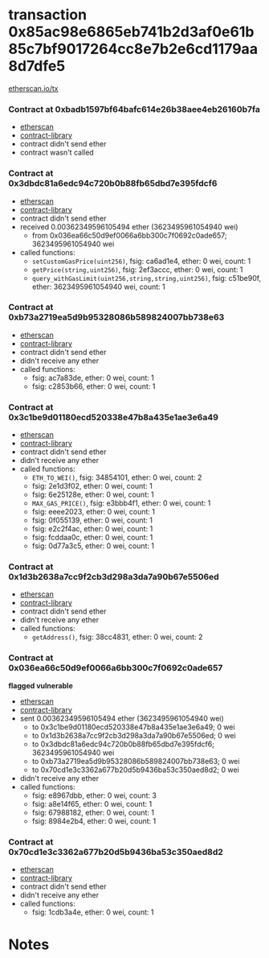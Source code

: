 # transaction 0x85ac98e6865eb741b2d3af0e61b85c7bf9017264cc8e7b2e6cd1179aa8d7dfe5

[etherscan.io/tx](https://etherscan.io/tx/0x85ac98e6865eb741b2d3af0e61b85c7bf9017264cc8e7b2e6cd1179aa8d7dfe5)


### Contract at 0xbadb1597bf64bafc614e26b38aee4eb26160b7fa

* [etherscan](https://etherscan.io/address/0xbadb1597bf64bafc614e26b38aee4eb26160b7fa)
* [contract-library](https://contract-library.com/contracts/Ethereum/badb1597bf64bafc614e26b38aee4eb26160b7fa)
* contract didn't send ether
* contract wasn't called


### Contract at 0x3dbdc81a6edc94c720b0b88fb65dbd7e395fdcf6

* [etherscan](https://etherscan.io/address/0x3dbdc81a6edc94c720b0b88fb65dbd7e395fdcf6)
* [contract-library](https://contract-library.com/contracts/Ethereum/3dbdc81a6edc94c720b0b88fb65dbd7e395fdcf6)
* contract didn't send ether
* received 0.00362349596105494 ether (3623495961054940 wei)
    * from 0x036ea66c50d9ef0066a6bb300c7f0692c0ade657; 3623495961054940 wei
* called functions:
    * `setCustomGasPrice(uint256)`, fsig: ca6ad1e4, ether: 0 wei, count: 1
    * `getPrice(string,uint256)`, fsig: 2ef3accc, ether: 0 wei, count: 1
    * `query_withGasLimit(uint256,string,string,uint256)`, fsig: c51be90f, ether: 3623495961054940 wei, count: 1


### Contract at 0xb73a2719ea5d9b95328086b589824007bb738e63

* [etherscan](https://etherscan.io/address/0xb73a2719ea5d9b95328086b589824007bb738e63)
* [contract-library](https://contract-library.com/contracts/Ethereum/b73a2719ea5d9b95328086b589824007bb738e63)
* contract didn't send ether
* didn't receive any ether
* called functions:
    * fsig: ac7a83de, ether: 0 wei, count: 1
    * fsig: c2853b66, ether: 0 wei, count: 1


### Contract at 0x3c1be9d01180ecd520338e47b8a435e1ae3e6a49

* [etherscan](https://etherscan.io/address/0x3c1be9d01180ecd520338e47b8a435e1ae3e6a49)
* [contract-library](https://contract-library.com/contracts/Ethereum/3c1be9d01180ecd520338e47b8a435e1ae3e6a49)
* contract didn't send ether
* didn't receive any ether
* called functions:
    * `ETH_TO_WEI()`, fsig: 34854101, ether: 0 wei, count: 2
    * fsig: 2e1d3f02, ether: 0 wei, count: 1
    * fsig: 6e25128e, ether: 0 wei, count: 1
    * `MAX_GAS_PRICE()`, fsig: e3bbb4f1, ether: 0 wei, count: 1
    * fsig: eeee2023, ether: 0 wei, count: 1
    * fsig: 0f055139, ether: 0 wei, count: 1
    * fsig: e2c2f4ac, ether: 0 wei, count: 1
    * fsig: fcddaa0c, ether: 0 wei, count: 1
    * fsig: 0d77a3c5, ether: 0 wei, count: 1


### Contract at 0x1d3b2638a7cc9f2cb3d298a3da7a90b67e5506ed

* [etherscan](https://etherscan.io/address/0x1d3b2638a7cc9f2cb3d298a3da7a90b67e5506ed)
* [contract-library](https://contract-library.com/contracts/Ethereum/1d3b2638a7cc9f2cb3d298a3da7a90b67e5506ed)
* contract didn't send ether
* didn't receive any ether
* called functions:
    * `getAddress()`, fsig: 38cc4831, ether: 0 wei, count: 2


### Contract at 0x036ea66c50d9ef0066a6bb300c7f0692c0ade657

**flagged vulnerable**

* [etherscan](https://etherscan.io/address/0x036ea66c50d9ef0066a6bb300c7f0692c0ade657)
* [contract-library](https://contract-library.com/contracts/Ethereum/036ea66c50d9ef0066a6bb300c7f0692c0ade657)
* sent 0.00362349596105494 ether (3623495961054940 wei)
    * to 0x3c1be9d01180ecd520338e47b8a435e1ae3e6a49; 0 wei
    * to 0x1d3b2638a7cc9f2cb3d298a3da7a90b67e5506ed; 0 wei
    * to 0x3dbdc81a6edc94c720b0b88fb65dbd7e395fdcf6; 3623495961054940 wei
    * to 0xb73a2719ea5d9b95328086b589824007bb738e63; 0 wei
    * to 0x70cd1e3c3362a677b20d5b9436ba53c350aed8d2; 0 wei
* didn't receive any ether
* called functions:
    * fsig: e8967dbb, ether: 0 wei, count: 3
    * fsig: a8e14f65, ether: 0 wei, count: 1
    * fsig: 67988182, ether: 0 wei, count: 1
    * fsig: 8984e2b4, ether: 0 wei, count: 1


### Contract at 0x70cd1e3c3362a677b20d5b9436ba53c350aed8d2

* [etherscan](https://etherscan.io/address/0x70cd1e3c3362a677b20d5b9436ba53c350aed8d2)
* [contract-library](https://contract-library.com/contracts/Ethereum/70cd1e3c3362a677b20d5b9436ba53c350aed8d2)
* contract didn't send ether
* didn't receive any ether
* called functions:
    * fsig: 1cdb3a4e, ether: 0 wei, count: 1

# Notes

